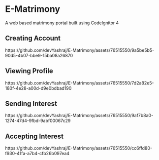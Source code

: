 # E-Matrimony
A web based matrimony portal built using CodeIgnitor 4

<h2>Creating Account</h2>
https://github.com/devYashraj/E-Matrimony/assets/76515550/9a5be5b5-90d5-4b07-bbe9-15ba08a26870

<h2>Viewing Profile</h2>
https://github.com/devYashraj/E-Matrimony/assets/76515550/7d2a82e5-180f-4e28-a00d-d9e0bdbad190

<h2>Sending Interest</h2>
https://github.com/devYashraj/E-Matrimony/assets/76515550/9af7b8a0-1274-47d4-9fbd-9abf00067c29

<h2>Accepting Interest</h2>
https://github.com/devYashraj/E-Matrimony/assets/76515550/cc6ffd80-f930-41fa-a7b4-cfb26b097ea4
